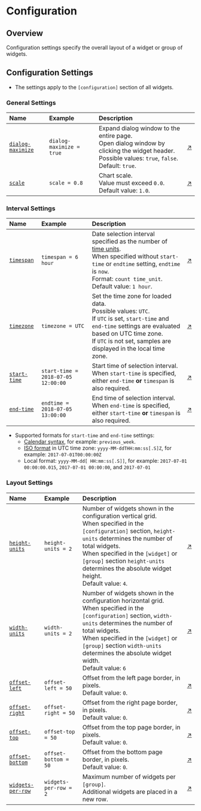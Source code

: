 # Configuration

## Overview

Configuration settings specify the overall layout of a widget or group of widgets.

## Configuration Settings

* The settings apply to the `[configuration]` section of all widgets.

### General Settings

Name | Example | Description | &nbsp;
:--|:--|:--|:--
<a name="dialog-maximize"></a>[`dialog-maximize`](#dialog-maximize)  |  `dialog-maximize = true`  |  Expand dialog window to the entire page.<br>Open dialog window by clicking the widget header.<br>Possible values: `true`, `false`.<br>Default: `true`.  |  [↗](https://apps.axibase.com/chartlab/8bc68a84)
<a name="scale"></a>[`scale`](#scale) | `scale = 0.8` | Chart scale.<br>Value must exceed `0.0`.<br>Default value: `1.0`.| [↗](https://apps.axibase.com/chartlab/1679114f)

### Interval Settings

Name | Example | Description | &nbsp;
:--|:--|:--|:--
<a name="timespan"></a>[`timespan`](#timespan) | `timespan = 6 hour` | Date selection interval specified as the number of [time units](https://axibase.com/docs/atsd/api/data/series/time-unit.html).<br>When specified without `start-time` or `endtime` setting, `endtime` is `now`.<br>Format: `count time_unit`.<br>Default value: `1 hour`.| [↗](https://apps.axibase.com/chartlab/750ca5ce)
<a name="timezone"></a>[`timezone`](#timezone) | `timezone = UTC` | Set the time zone for loaded data.<br>Possible values: `UTC`.<br>If `UTC` is set, `start-time` and `end-time` settings are evaluated based on UTC time zone.<br>If `UTC` is not set, samples are displayed in the local time zone. | [↗](https://apps.axibase.com/chartlab/6db040aa)
<a name="start-time"></a>[`start-time`](#start-time)| `start-time = 2018-07-05 12:00:00` | Start time of selection interval.<br>When `start-time` is specified, either `end-time` **or** `timespan` is also required. | [↗](https://apps.axibase.com/chartlab/1745924e)
<a name="end-time"></a>[`end-time`](#end-time) | `endtime = 2018-07-05 13:00:00` | End time of selection interval.<br>When `end-time` is specified, either `start-time` **or** `timespan` is also required.| [↗](https://apps.axibase.com/chartlab/3757d094)

* Supported formats for `start-time` and `end-time` settings:
  * [Calendar syntax](https://axibase.com/docs/atsd/shared/calendar.html), for example: `previous_week`.
  * [ISO format](https://axibase.com/docs/atsd/shared/date-format.html) in UTC time zone: `yyyy-MM-ddTHH:mm:ss[.S]Z`, for example: `2017-07-01T00:00:00Z`
  * Local format: `yyyy-MM-dd[ HH:mm:ss[.S]]`, for example: `2017-07-01 00:00:00.015`, `2017-07-01 00:00:00`, and `2017-07-01`

### Layout Settings

Name | Example | Description | &nbsp;
:--|:--|:--|:--
<a name="height-units"></a>[`height-units`](#height-units) |`height-units = 2`| Number of widgets shown in the configuration vertical grid.<br>When specified in the `[configuration]` section, `height-units` determines the number of total widgets.<br>When specified in the `[widget]` or `[group]` section `height-units` determines the absolute widget height.<br>Default value: `4`.|[↗](https://apps.axibase.com/chartlab/645ea8fb)
<a name="width-units"></a>[`width-units`](#width-units)|`width-units = 2`| Number of widgets shown in the configuration horizontal grid.<br>When specified in the `[configuration]` section, `width-units` determines the number of total widgets.<br>When specified in the `[widget]` or `[group]` section `width-units` determines the absolute widget width.<br>Default value: `6`|[↗](https://apps.axibase.com/chartlab/d74e423d)
<a name="offset-left"></a>[`offset-left`](#offset-left) | `offset-left = 50` | Offset from the left page border, in pixels.<br>Default value: `0`. | [↗](https://apps.axibase.com/chartlab/8e901887)
<a name="offset-right"></a>[`offset-right`](#offset-right) | `offset-right = 50` | Offset from the right page border, in pixels.<br>Default value: `0`. | [↗](https://apps.axibase.com/chartlab/59feef54)
<a name="offset-top"></a>[`offset-top`](#offset-top) | `offset-top = 50` | Offset from the top page border, in pixels.<br>Default value: `0`. | [↗](https://apps.axibase.com/chartlab/706f24e5)
<a name="offset-bottom"></a>[`offset-bottom`](#offset-bottom) | `offset-bottom = 50` | Offset from the bottom page border, in pixels.<br>Default value: `0`. | [↗](https://apps.axibase.com/chartlab/5e7b62aa)
<a name="widgets-per-row"></a>[`widgets-per-row`](#widgets-per-row)  |  `widgets-per-row = 2`  | Maximum number of widgets per `[group]`.<br> Additional widgets are placed in a new row.  |  [↗](https://apps.axibase.com/chartlab/90047c70) |